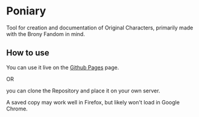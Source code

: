 # Poniary
Tool for creation and documentation of Original Characters, primarily made with the Brony Fandom in mind.

## How to use
You can use it live on the [Github Pages](https://christiansilvermoon.github.io/Poniary/) page.

OR

you can clone the Repository and place it on your own server.

A saved copy may work well in Firefox, but likely won't load in Google Chrome.

